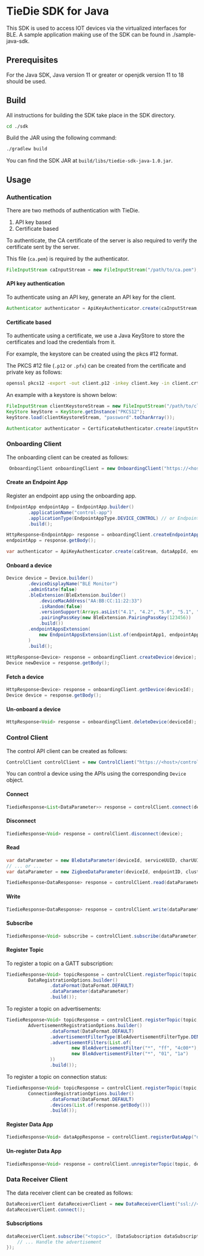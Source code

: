 # TieDie SDK for Java

This SDK is used to access IOT devices via the virtualized interfaces
for BLE.  A sample application making use of the SDK can be found in
./sample-java-sdk.

## Prerequisites

For the Java SDK, Java version 11 or greater or openjdk version 11 to 18 should be used.

## Build 

All instructions for building the SDK take place in the SDK directory.

```bash
cd ./sdk
```

Build the JAR using the following command: 

```bash
./gradlew build
```

You can find the SDK JAR at `build/libs/tiedie-sdk-java-1.0.jar`.

## Usage

### Authentication

There are two methods of authentication with TieDie.

1. API key based
2. Certificate based

To authenticate, the CA certificate of the server is also
required to verify the certificate sent by the server.

This file (`ca.pem`) is required by the authenticator.

```java
FileInputStream caInputStream = new FileInputStream("/path/to/ca.pem");
```

#### API key authentication

To authenticate using an API key, generate an API key for the client.

```java
Authenticator authenticator = ApiKeyAuthenticator.create(caInputStream, "app_id", "api_key");
```

#### Certificate based

To authenticate using a certificate, we use a Java KeyStore to store the certificates
and load the credentials from it.

For example, the keystore can be created using the pkcs #12 format.

The PKCS #12 file (`.p12` or `.pfx`) can be created from the certificate and private key
as follows:

```bash
openssl pkcs12 -export -out client.p12 -inkey client.key -in client.crt
```

An example with a keystore is shown below:

```java
FileInputStream clientKeystoreStream = new FileInputStream("/path/to/client.p12");
KeyStore keyStore = KeyStore.getInstance("PKCS12");
keyStore.load(clientKeystoreStream, "password".toCharArray());

Authenticator authenticator = CertificateAuthenticator.create(inputStream, keyStore, "password");
```

### Onboarding Client

The onboarding client can be created as follows:

```java
 OnboardingClient onboardingClient = new OnboardingClient("https://<host>/scim/v2", authenticator);
```

#### Create an Endpoint App

Register an endpoint app using the onboarding app.

```java
EndpointApp endpointApp = EndpointApp.builder()
        .applicationName("control-app")
        .applicationType(EndpointAppType.DEVICE_CONTROL) // or EndpointAppType.TELEMETRY 
        .build();

HttpResponse<EndpointApp> response = onboardingClient.createEndpointApp(endpointApp);
endpointApp = response.getBody();

var authenticator = ApiKeyAuthenticator.create(caStream, dataAppId, endpointApp.getClientToken());
```

#### Onboard a device

```java
Device device = Device.builder()
        .deviceDisplayName("BLE Monitor")
        .adminState(false)
        .bleExtension(BleExtension.builder()
            .deviceMacAddress("AA:BB:CC:11:22:33")
            .isRandom(false)
            .versionSupport(Arrays.asList("4.1", "4.2", "5.0", "5.1", "5.2", "5.3"))
            .pairingPassKey(new BleExtension.PairingPassKey(123456))
            .build())
        .endpointAppsExtension(
            new EndpointAppsExtension(List.of(endpointApp1, endpointApp2))
        )
        .build();
        
HttpResponse<Device> response = onboardingClient.createDevice(device);
Device newDevice = response.getBody();
```

#### Fetch a device

```java
HttpResponse<Device> response = onboardingClient.getDevice(deviceId);
Device device = response.getBody();
```

#### Un-onboard a device

```java
HttpResponse<Void> response = onboardingClient.deleteDevice(deviceId);
```

### Control Client

The control API client can be created as follows:

```java
ControlClient controlClient = new ControlClient("https://<host>/control", authenticator);
```

You can control a device using the APIs using the corresponding `Device` object.

#### Connect

```java
TiedieResponse<List<DataParameter>> response = controlClient.connect(device);
```

#### Disconnect

```java
TiedieResponse<Void> response = controlClient.disconnect(device);
```

#### Read

```java
var dataParameter = new BleDataParameter(deviceId, serviceUUID, charUUID);
// ... or ...
var dataParameter = new ZigbeeDataParameter(deviceId, endpointID, clusterID, attributeID, type);

TiedieResponse<DataResponse> response = controlClient.read(dataParameter);
```

#### Write

```java
TiedieResponse<DataResponse> response = controlClient.write(dataParameter);
```

#### Subscribe

```java
TiedieResponse<Void> subscribe = controlClient.subscribe(dataParameter);
```

#### Register Topic

To register a topic on a GATT subscription:

```java
TiedieResponse<Void> topicResponse = controlClient.registerTopic(topic, 
        DataRegistrationOptions.builder()
                .dataFormat(DataFormat.DEFAULT)
                .dataParameter(dataParameter)
                .build());
```

To register a topic on advertisements:

```java
TiedieResponse<Void> topicResponse = controlClient.registerTopic(topic,
        AdvertisementRegistrationOptions.builder()
                .dataFormat(DataFormat.DEFAULT)
                .advertisementFilterType(BleAdvertisementFilterType.DENY)
                .advertisementFilters(List.of(
                        new BleAdvertisementFilter("*", "ff", "4c00*"),
                        new BleAdvertisementFilter("*", "01", "1a")
                ))
                .build());
```

To register a topic on connection status: 

```java
TiedieResponse<Void> topicResponse = controlClient.registerTopic(topic, 
        ConnectionRegistrationOptions.builder()
                .dataFormat(DataFormat.DEFAULT)
                .devices(List.of(response.getBody()))
                .build());
```

#### Register Data App

```java
TiedieResponse<Void> dataAppResponse = controlClient.registerDataApp("data-app", topic);
```

#### Un-register Data App

```java
TiedieResponse<Void> response = controlClient.unregisterTopic(topic, deviceIds);
```

### Data Receiver Client

The data receiver client can be created as follows:

```java
DataReceiverClient dataReceiverClient = new DataReceiverClient("ssl://<host>:8883", authenticator);
dataReceiverClient.connect();
```

#### Subscriptions

```java
dataReceiverClient.subscribe("<topic>", (DataSubscription dataSubscription) -> {
    // ... Handle the advertisement                
});
```
